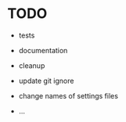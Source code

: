 TODO
====

- tests
- documentation
- cleanup

- update git ignore
- change names of settings files

- ...

